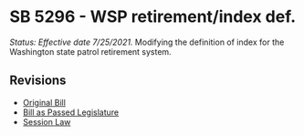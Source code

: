 # SB 5296 - WSP retirement/index def.
*Status: Effective date 7/25/2021.*
Modifying the definition of index for the Washington state patrol retirement system.

## Revisions
* [Original Bill](1/)
* [Bill as Passed Legislature](1/)
* [Session Law](1/)